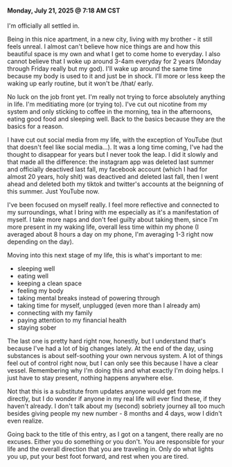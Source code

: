 #### Monday, July 21, 2025 @ 7:18 AM CST

I'm officially all settled in. 

Being in this nice apartment, in a new city, living with my brother - it still feels unreal. I almost can't believe how nice things are and how this beautiful space is my own and what I get to come home to everyday. I also cannot believe that I woke up around 3-4am everyday for 2 years (Monday through Friday really but my god). I'll wake up around the same time because my body is used to it and just be in shock. I'll more or less keep the waking up early routine, but it won't be /that/ early.

No luck on the job front yet. I'm really not trying to force absolutely anything in life. I'm meditiating more (or trying to). I've cut out nicotine from my system and only sticking to coffee in the morning, tea in the afternoons, eating good food and sleeping well. Back to the basics because they are the basics for a reason. 

I have cut out social media from my life, with the exception of YouTube (but that doesn't feel like social media...). It was a long time coming, I've had the thought to disappear for years but I never took the leap. I did it slowly and that made all the difference: the instagram app was deleted last summer and officially deactived last fall, my facebook account (which I had for almost 20 years, holy shit) was deactived and deleted last fall, then I went ahead and deleted both my tiktok and twitter's accounts at the beignning of this summer. Just YouTube now. 

I've been focused on myself really. I feel more reflective and connected to my surroundings, what I bring with me especially as it's a manifestation of myself. I take more naps and don't feel guilty about taking them, since I'm more present in my waking life, overall less time within my phone (I averaged about 8 hours a day on my phone, I'm averaging 1-3 right now depending on the day). 

Moving into this next stage of my life, this is what's important to me:
- sleeping well
- eating well
- keeping a clean space
- feeling my body
- taking mental breaks instead of powering through
- taking time for myself, unplugged (even more than I already am)
- connecting with my family
- paying attention to my financial health
- staying sober

The last one is pretty hard right now, honestly, but I understand that's because I've had a lot of big changes lately. At the end of the day, using substances is about self-soothing your own nervous system. A lot of things feel out of control right now, but I can only see this because I have a clear vessel. Remembering why I'm doing this and what exactly I'm doing helps. I just have to stay present, nothing happens anywhere else. 

Not that this is a substitute from updates anyone would get from me directly, but I do wonder if anyone in my real life will ever find these, if they haven't already. I don't talk about my (second) sobriety journey all too much besides giving people my new number - 8 months and 4 days, wow I didn't even realize.

 Going back to the title of this entry, as I got on a tangent, there really are no excuses. Either you do something or you don't. You are responsible for your life and the overall direction that you are traveling in. Only do what lights you up, put your best foot forward, and rest when you are tired.
